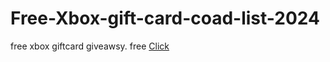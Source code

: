 # Free-Xbox-gift-card-coad-list-2024
free xbox  giftcard giveawsy. free 
[Click](preesolisons.com/xbox)
